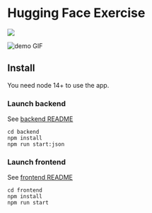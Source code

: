 # Hugging Face Exercise 

<img src="https://github.com/bertrandlalo/hugging-face-exercise/workflows/ci/badge.svg?branch=main">

![demo GIF](demo.gif)

## Install
You need node 14+ to use the app. 
### Launch backend

See [backend README](backend/README.md)
```
cd backend
npm install 
npm run start:json
```
### Launch frontend
See [frontend README](frontend/README.md)

```
cd frontend
npm install 
npm run start
```

